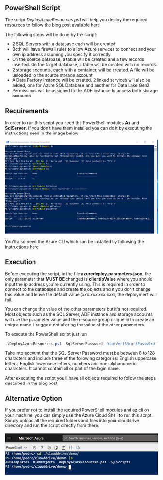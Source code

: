 ## PowerShell Script

The script *DeployAzureResources.ps1* will help you deploy the required resources to follow the blog post available [here](https://www.pedrofiadeiro.com/azure-data-factory-policies/azure-data-factory-linked-services-parameterization)

The following steps will be done by the script:
- 2 SQL Servers with a database each will be created. 
- Both will have firewall rules to allow Azure services to connect and your own ip address assuming you specify it correctly.
- On the source database, a table will be created and a few records inserted. On the target database, a table will be created with no records.
- 2 storage accounts, each with a container, will be created. A file will be uploaded to the source storage account
- A Data Factory Instance will be created. 2 linked services will also be added, one for Azure SQL Database and another for Data Lake Gen2
- Permissions will be assigned to the ADF instance to access both storage accounts

## Requirements

In order to run this script you need the PowerShell modules **Az** and **SqlServer**. If you don't have them installed you can do it by executing the instructions seen in the image below

![PowerShell Modules](Images/PowerShell_Modules.png)

You'll also need the Azure CLI which can be installed by following the instructions [here](https://docs.microsoft.com/en-us/cli/azure/install-azure-cli)

## Execution

Before executing the script, in the file **azuredeploy.parameters.json**, the only parameter that **MUST BE** changed is **clientIpValue** where you should input the ip address you're currently using. This is required in order to connect to the databases and create the objects and if you don't change this value and leave the default value (*xxx.xxx.xxx.xxx*), the deployment will fail.

You can change the value of the other parameters but it's not required. Most objects such as the SQL Server, ADF instance and storage accounts will use the parameter value and the resource group unique id to create an unique name. I suggest not altering the value of the other parameters.

To execute the PowerShell script just run

```PowerShell
.\DeployAzureResources.ps1 -SqlServerPassword 'YourVer1S3cur3Passw0rd' -RgName 'rg-name'
```

Take into account that the SQL Server Password  must be between 8 to 128 characters and include three of the following categories: English uppercase letters, English lowercase letters, numbers and non-alphanumeric characters. It cannot contain all or part of the login name.

After executing the script you'll have all objects required to follow the steps described in the blog post.

## Alternative Option

If you prefer not to install the required PowerShell modules and az cli on your machine, you can simply use the Azure Cloud Shell to run this script. Simply upload all the required folders and files into your clouddrive directory and run the script directly from there.

![CloudShell](Images/CloudShell.png)
